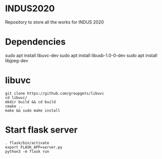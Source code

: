 # INDUS2020
Repository to store all the works for INDUS 2020

# Dependencies
sudo apt install libuvc-dev
sudo apt install libusb-1.0-0-dev
sudo apt install libjpeg-dev

# libuvc
```
git clone https://github.com/groupgets/libuvc
cd libuvc/
mkdir build && cd build
cmake ..
make && sudo make install
```

# Start flask server
```
. flask/bin/activate
export FLASK_APP=server.py
python3 -m flask run
```
